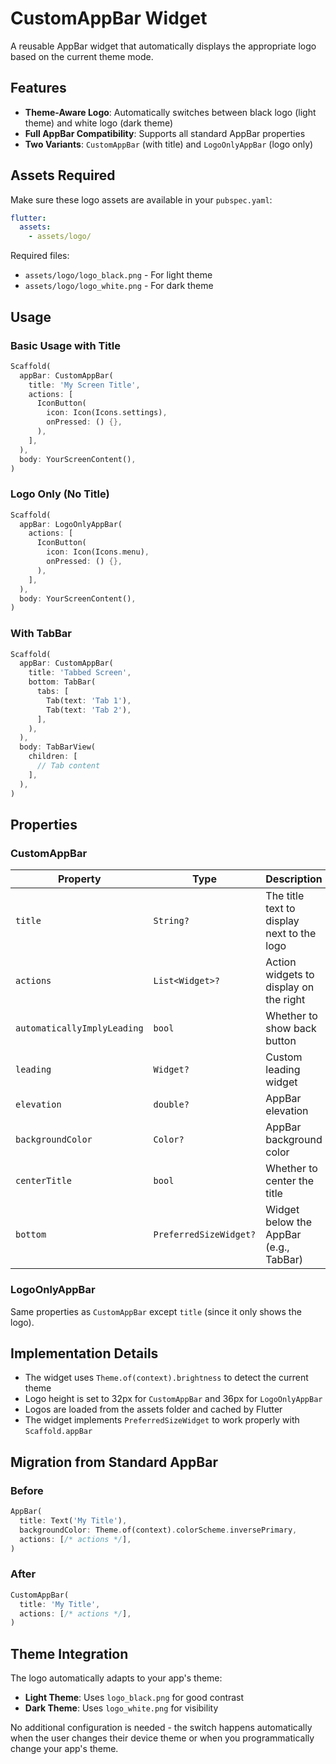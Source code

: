 # CustomAppBar Widget

A reusable AppBar widget that automatically displays the appropriate logo based on the current theme mode.

## Features

- **Theme-Aware Logo**: Automatically switches between black logo (light theme) and white logo (dark theme)
- **Full AppBar Compatibility**: Supports all standard AppBar properties
- **Two Variants**: `CustomAppBar` (with title) and `LogoOnlyAppBar` (logo only)

## Assets Required

Make sure these logo assets are available in your `pubspec.yaml`:

```yaml
flutter:
  assets:
    - assets/logo/
```

Required files:
- `assets/logo/logo_black.png` - For light theme
- `assets/logo/logo_white.png` - For dark theme

## Usage

### Basic Usage with Title

```dart
Scaffold(
  appBar: CustomAppBar(
    title: 'My Screen Title',
    actions: [
      IconButton(
        icon: Icon(Icons.settings),
        onPressed: () {},
      ),
    ],
  ),
  body: YourScreenContent(),
)
```

### Logo Only (No Title)

```dart
Scaffold(
  appBar: LogoOnlyAppBar(
    actions: [
      IconButton(
        icon: Icon(Icons.menu),
        onPressed: () {},
      ),
    ],
  ),
  body: YourScreenContent(),
)
```

### With TabBar

```dart
Scaffold(
  appBar: CustomAppBar(
    title: 'Tabbed Screen',
    bottom: TabBar(
      tabs: [
        Tab(text: 'Tab 1'),
        Tab(text: 'Tab 2'),
      ],
    ),
  ),
  body: TabBarView(
    children: [
      // Tab content
    ],
  ),
)
```

## Properties

### CustomAppBar

| Property | Type | Description | Default |
|----------|------|-------------|---------|
| `title` | `String?` | The title text to display next to the logo | `null` |
| `actions` | `List<Widget>?` | Action widgets to display on the right | `null` |
| `automaticallyImplyLeading` | `bool` | Whether to show back button | `true` |
| `leading` | `Widget?` | Custom leading widget | `null` |
| `elevation` | `double?` | AppBar elevation | `null` |
| `backgroundColor` | `Color?` | AppBar background color | `null` |
| `centerTitle` | `bool` | Whether to center the title | `true` |
| `bottom` | `PreferredSizeWidget?` | Widget below the AppBar (e.g., TabBar) | `null` |

### LogoOnlyAppBar

Same properties as `CustomAppBar` except `title` (since it only shows the logo).

## Implementation Details

- The widget uses `Theme.of(context).brightness` to detect the current theme
- Logo height is set to 32px for `CustomAppBar` and 36px for `LogoOnlyAppBar`
- Logos are loaded from the assets folder and cached by Flutter
- The widget implements `PreferredSizeWidget` to work properly with `Scaffold.appBar`

## Migration from Standard AppBar

### Before
```dart
AppBar(
  title: Text('My Title'),
  backgroundColor: Theme.of(context).colorScheme.inversePrimary,
  actions: [/* actions */],
)
```

### After
```dart
CustomAppBar(
  title: 'My Title',
  actions: [/* actions */],
)
```

## Theme Integration

The logo automatically adapts to your app's theme:

- **Light Theme**: Uses `logo_black.png` for good contrast
- **Dark Theme**: Uses `logo_white.png` for visibility

No additional configuration is needed - the switch happens automatically when the user changes their device theme or when you programmatically change your app's theme.
